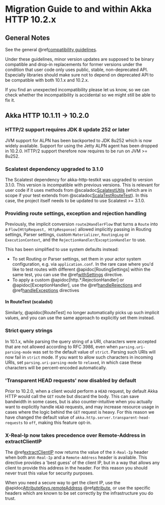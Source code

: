 # Migration Guide to and within Akka HTTP 10.2.x

## General Notes

See the general @ref[compatibility guidelines](../compatibility-guidelines.md).

Under these guidelines, minor version updates are supposed to be binary compatible and drop-in replacements
for former versions under the condition that user code only uses public, stable, non-deprecated API. Especially
libraries should make sure not to depend on deprecated API to be compatible with both 10.1.x and 10.2.x.

If you find an unexpected incompatibility please let us know, so we can check whether the incompatibility is accidental so we might still be able to fix it.

## Akka HTTP 10.1.11 -> 10.2.0

### HTTP/2 support requires JDK 8 update 252 or later

JVM support for ALPN has been backported to JDK 8u252 which is now widely available. Support for using the Jetty ALPN
agent has been dropped in 10.2.0. HTTP/2 support therefore now requires to be run on JVM >= 8u252.

### Scalatest dependency upgraded to 3.1.0

The Scalatest dependency for akka-http-testkit was upgraded to version 3.1.0. This version is incompatible with previous
versions. This is relevant for user code if it uses methods from @scaladoc[ScalatestUtils](akka.http.scaladsl.testkit.ScalatestUtils)
(which are in scope if your test extends from @scaladoc[ScalaTestRouteTest](akka.http.scaladsl.testkit.ScalaTestRouteTest)).
In this case, the project itself needs to be updated to use Scalatest >= 3.1.0.

### Providing route settings, exception and rejection handling

Previously, the implicit conversion `route2HandlerFlow` that turns a `Route` into a
`Flow[HttpRequest, HttpResponse]` allowed implicitly passing in Routing settings,
Parser settings, custom `Materializer`, `RoutingLog` or `ExecutionContext`, and
the `RejectionHandler`/`ExceptionHandler` to use.

This has been simplified to use system defaults instead:

* To set Routing or Parser settings, set them in your actor system configuration, e.g. via `application.conf`. In the rare case where you'd like to test routes with different @apidoc[RoutingSettings] within the same test, you can use the @ref[withSettings](../routing-dsl/directives/basic-directives/withSettings.md) directive.
* To apply a custom @apidoc[http.*.RejectionHandler] or @apidoc[ExceptionHandler], use the @ref[handleRejections](../routing-dsl/directives/execution-directives/handleRejections.md) and @ref[handleExceptions](../routing-dsl/directives/execution-directives/handleExceptions.md) directives

#### In RouteTest (scaladsl)

Similarly, @apidoc[RouteTest] no longer automatically picks up such implicit values, and you
can use the same approach to explicitly set them instead.

### Strict query strings

In 10.1.x, while parsing the query string of a URI, characters were accepted that are
not allowed according to RFC 3986, even when `parsing.uri-parsing-mode` was
set to the default value of `strict`. Parsing such URIs will now fail in `strict` mode.
If you want to allow such characters in incoming URIs, set `parsing.uri-parsing-mode` to `relaxed`, in which case these characters will be percent-encoded automatically.

### 'Transparent HEAD requests' now disabled by default

Prior to 10.2.0, when a client would perform a `HEAD` request, by default Akka HTTP would call the `GET` route but discard the body.
This can save bandwidth in some cases, but is also counter-intuitive when you actually want to explicitly handle `HEAD` requests,
 and may increase resource usage in cases where the logic behind the `GET` request is heavy. For this reason we have changed
 the default value of `akka.http.server.transparent-head-requests` to `off`, making this feature opt-in.

### X-Real-Ip now takes precedence over Remote-Address in extractClientIP

The @ref[extractClientIP](../routing-dsl/directives/misc-directives/extractClientIP.md) now returns the value of the
`X-Real-Ip` header when both an`X-Real-Ip` and a `Remote-Address` header is available. This directive provides a
'best guess' of the client IP, but in a way that allows any client to provide this address in the header. For this reason
you should never trust this value for security purposes.

When you need a secure way to get the client IP, use the @apidoc[AttributeKeys.remoteAddress](AttributeKeys) @ref[attribute](../common/http-model.md#attributes),
or use the specific headers which are known to be set correctly by the infrastructure you do trust.
